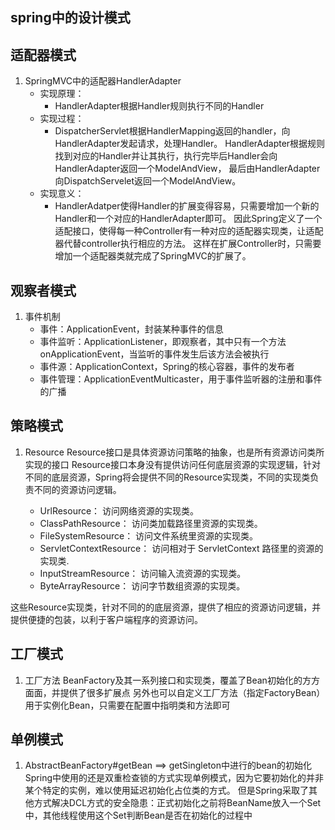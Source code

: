 spring中的设计模式
------------

## 适配器模式

1. SpringMVC中的适配器HandlerAdapter
   * 实现原理：
     * HandlerAdapter根据Handler规则执行不同的Handler
   * 实现过程：
     * DispatcherServlet根据HandlerMapping返回的handler，向HandlerAdapter发起请求，处理Handler。
       HandlerAdapter根据规则找到对应的Handler并让其执行，执行完毕后Handler会向HandlerAdapter返回一个ModelAndView，
       最后由HandlerAdapter向DispatchServelet返回一个ModelAndView。
   * 实现意义：
     * HandlerAdatper使得Handler的扩展变得容易，只需要增加一个新的Handler和一个对应的HandlerAdapter即可。
       因此Spring定义了一个适配接口，使得每一种Controller有一种对应的适配器实现类，让适配器代替controller执行相应的方法。
       这样在扩展Controller时，只需要增加一个适配器类就完成了SpringMVC的扩展了。


## 观察者模式

1. 事件机制
   * 事件：ApplicationEvent，封装某种事件的信息
   * 事件监听：ApplicationListener，即观察者，其中只有一个方法onApplicationEvent，当监听的事件发生后该方法会被执行
   * 事件源：ApplicationContext，Spring的核心容器，事件的发布者
   * 事件管理：ApplicationEventMulticaster，用于事件监听器的注册和事件的广播

## 策略模式

1. Resource
Resource接口是具体资源访问策略的抽象，也是所有资源访问类所实现的接口
Resource接口本身没有提供访问任何底层资源的实现逻辑，针对不同的底层资源，Spring将会提供不同的Resource实现类，不同的实现类负责不同的资源访问逻辑。

   * UrlResource： 访问网络资源的实现类。
   * ClassPathResource： 访问类加载路径里资源的实现类。
   * FileSystemResource： 访问文件系统里资源的实现类。
   * ServletContextResource： 访问相对于 ServletContext 路径里的资源的实现类.
   * InputStreamResource： 访问输入流资源的实现类。
   * ByteArrayResource： 访问字节数组资源的实现类。

这些Resource实现类，针对不同的的底层资源，提供了相应的资源访问逻辑，并提供便捷的包装，以利于客户端程序的资源访问。

## 工厂模式

1. 工厂方法
BeanFactory及其一系列接口和实现类，覆盖了Bean初始化的方方面面，并提供了很多扩展点
另外也可以自定义工厂方法（指定FactoryBean）用于实例化Bean，只需要在配置中指明类和方法即可

## 单例模式

1. AbstractBeanFactory#getBean ==> getSingleton中进行的bean的初始化
Spring中使用的还是双重检查锁的方式实现单例模式，因为它要初始化的并非某个特定的实例，难以使用延迟初始化占位类的方式。
但是Spring采取了其他方式解决DCL方式的安全隐患：正式初始化之前将BeanName放入一个Set中，其他线程使用这个Set判断Bean是否在初始化的过程中























